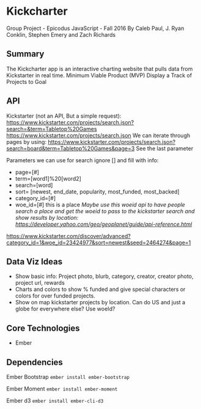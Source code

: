 # Kickcharter
Group Project - Epicodus JavaScript - Fall 2016
By Caleb Paul, J. Ryan Conklin, Stephen Emery and Zach Richards


## Summary
The Kickcharter app is an interactive charting website that pulls data from Kickstarter in real time.
Minimum Viable Product (MVP)
Display a Track of Projects to Goal


## API

Kickstarter (not an API, But a simple request): https://www.kickstarter.com/projects/search.json?search=&term=Tabletop%20Games
https://www.kickstarter.com/projects/search.json
We can iterate through pages by using:
https://www.kickstarter.com/projects/search.json?search=board&term=Tabletop%20Games&page=3
See the last parameter


Parameters we can use for search ignore [] and fill with info:
* page=[#]
* term=[word1]%20[word2]
* search=[word]
* sort= [newest, end_date, popularity, most_funded, most_backed]
* category_id=[#]
* woe_id=[#]   this is a place
*Maybe use this woeid api to have people search a place and get the woeid to pass to the kickstarter search and show results by location: https://developer.yahoo.com/geo/geoplanet/guide/api-reference.html*

https://www.kickstarter.com/discover/advanced?category_id=1&woe_id=23424977&sort=newest&seed=2464274&page=1


## Data Viz Ideas
* Show basic info: Project photo, blurb, category, creator, creator photo, project url, rewards
* Charts and colors to show % funded and give special characters or colors for over funded projects.
* Show on map kickstarter projects by location. Can do US and just a globe for everywhere else? Use woeId?


## Core Technologies
* Ember


## Dependencies
Ember Bootstrap `ember install ember-bootstrap`

Ember Moment `ember install ember-moment`

Ember d3 `ember install ember-cli-d3`
